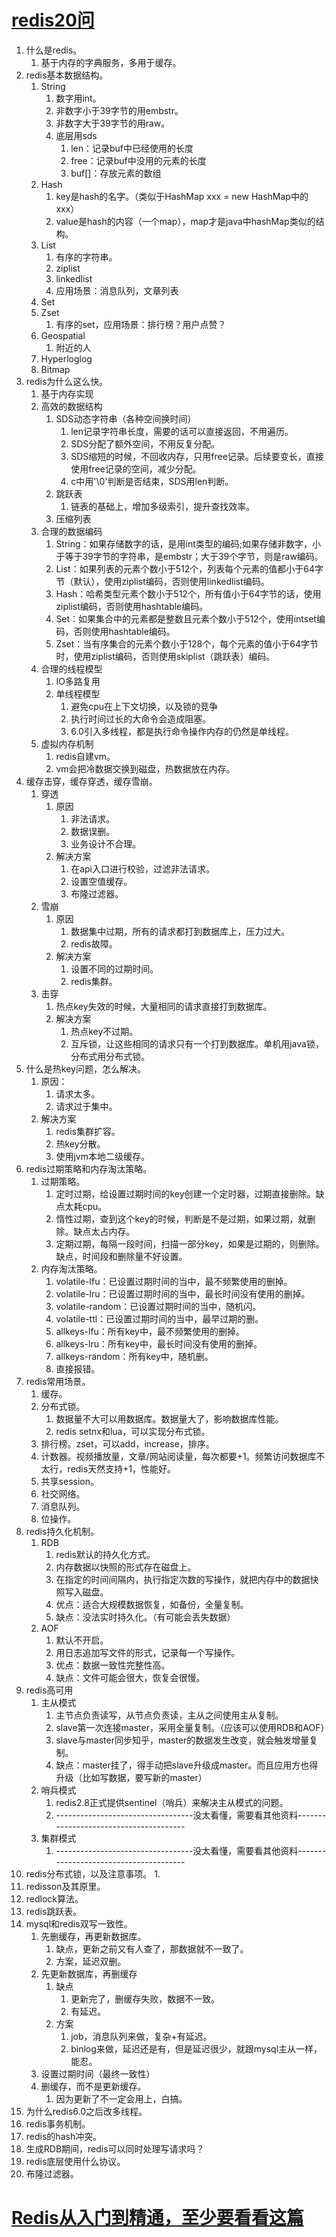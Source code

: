 # [redis20问](https://mp.weixin.qq.com/s/7eat4HplDfMetaJdjUr9zg)

1. 什么是redis。
   1. 基于内存的字典服务，多用于缓存。
2. redis基本数据结构。
   1. String
      1. 数字用int。
      2. 非数字小于39字节的用embstr。
      3. 非数字大于39字节的用raw。
      4. 底层用sds
         1. len：记录buf中已经使用的长度
         2. free：记录buf中没用的元素的长度
         3. buf[]：存放元素的数组
   2. Hash
      1. key是hash的名字。（类似于HashMap xxx = new HashMap中的xxx）
      2. value是hash的内容（一个map），map才是java中hashMap类似的结构。
   3. List
      1. 有序的字符串。
      2. ziplist
      3. linkedlist
      4. 应用场景：消息队列，文章列表
   4. Set
   5. Zset
      1. 有序的set，应用场景：排行榜？用户点赞？
   6. Geospatial
      1. 附近的人
   7. Hyperloglog
   8. Bitmap
3. redis为什么这么快。
   1. 基于内存实现
   2. 高效的数据结构
      1. SDS动态字符串（各种空间换时间）
         1. len记录字符串长度，需要的话可以直接返回，不用遍历。
         2. SDS分配了额外空间，不用反复分配。
         3. SDS缩短的时候，不回收内存，只用free记录。后续要变长，直接使用free记录的空间，减少分配。
         4. c中用'\0'判断是否结束，SDS用len判断。
      2. 跳跃表
         1. 链表的基础上，增加多级索引，提升查找效率。
      3. 压缩列表
   3. 合理的数据编码
      1. String：如果存储数字的话，是用int类型的编码;如果存储非数字，小于等于39字节的字符串，是embstr；大于39个字节，则是raw编码。
      2. List：如果列表的元素个数小于512个，列表每个元素的值都小于64字节（默认），使用ziplist编码，否则使用linkedlist编码。
      3. Hash：哈希类型元素个数小于512个，所有值小于64字节的话，使用ziplist编码，否则使用hashtable编码。
      4. Set：如果集合中的元素都是整数且元素个数小于512个，使用intset编码，否则使用hashtable编码。
      5. Zset：当有序集合的元素个数小于128个，每个元素的值小于64字节时，使用ziplist编码，否则使用skiplist（跳跃表）编码。
   4. 合理的线程模型
      1. IO多路复用
      2. 单线程模型
         1. 避免cpu在上下文切换，以及锁的竞争
         2. 执行时间过长的大命令会造成阻塞。
         3. 6.0引入多线程，都是执行命令操作内存的仍然是单线程。
   5. 虚拟内存机制
      1. redis自建vm。
      2. vm会把冷数据交换到磁盘，热数据放在内存。
4. 缓存击穿，缓存穿透，缓存雪崩。
   1. 穿透
      1. 原因
         1. 非法请求。
         2. 数据误删。
         3. 业务设计不合理。
      2. 解决方案
         1. 在api入口进行校验，过滤非法请求。
         2. 设置空值缓存。
         3. 布隆过滤器。
   2. 雪崩
      1. 原因
         1. 数据集中过期，所有的请求都打到数据库上，压力过大。
         2. redis故障。
      2. 解决方案
         1. 设置不同的过期时间。
         2. redis集群。
   3. 击穿
      1. 热点key失效的时候，大量相同的请求直接打到数据库。
      2. 解决方案
         1. 热点key不过期。
         2. 互斥锁，让这些相同的请求只有一个打到数据库。单机用java锁，分布式用分布式锁。
5. 什么是热key问题，怎么解决。
   1. 原因：
      1. 请求太多。
      2. 请求过于集中。
   2. 解决方案
      1. redis集群扩容。
      2. 热key分散。
      3. 使用jvm本地二级缓存。
6. redis过期策略和内存淘汰策略。
   1. 过期策略。
      1. 定时过期，给设置过期时间的key创建一个定时器，过期直接删除。缺点太耗cpu。
      2. 惰性过期，查到这个key的时候，判断是不是过期，如果过期，就删除。缺点太占内存。
      3. 定期过期，每隔一段时间，扫描一部分key，如果是过期的，则删除。缺点，时间段和删除量不好设置。
   2. 内存淘汰策略。
      1. volatile-lfu：已设置过期时间的当中，最不频繁使用的删掉。
      2. volatile-lru：已设置过期时间的当中，最长时间没有使用的删掉。
      3. volatile-random：已设置过期时间的当中，随机闪。
      4. volatile-ttl：已设置过期时间的当中，最早过期的删。
      5. allkeys-lfu：所有key中，最不频繁使用的删掉。
      6. allkeys-lru：所有key中，最长时间没有使用的删掉。
      7. allkeys-random：所有key中，随机删。
      8. 直接报错。
7. redis常用场景。
   1. 缓存。
   2. 分布式锁。
      1. 数据量不大可以用数据库。数据量大了，影响数据库性能。
      2. redis setnx和lua，可以实现分布式锁。
   3. 排行榜。zset，可以add，increase，排序。
   4. 计数器。视频播放量，文章/网站阅读量，每次都要+1。频繁访问数据库不太行，redis天然支持+1，性能好。
   5. 共享session。
   6. 社交网络。
   7. 消息队列。
   8. 位操作。
8. redis持久化机制。
   1. RDB
      1. redis默认的持久化方式。
      2. 内存数据以快照的形式存在磁盘上。
      3. 在指定的时间间隔内，执行指定次数的写操作，就把内存中的数据快照写入磁盘。
      4. 优点：适合大规模数据恢复，如备份，全量复制。
      5. 缺点：没法实时持久化。（有可能会丢失数据）
   2. AOF
      1. 默认不开启。
      2. 用日志追加写文件的形式，记录每一个写操作。
      3. 优点：数据一致性完整性高。
      4. 缺点：文件可能会很大，恢复会很慢。
9. redis高可用
   1. 主从模式
      1. 主节点负责读写，从节点负责读，主从之间使用主从复制。
      2. slave第一次连接master，采用全量复制。（应该可以使用RDB和AOF）
      3. slave与master同步知乎，master的数据发生改变，就会触发增量复制。
      4. 缺点：master挂了，得手动把slave升级成master。而且应用方也得升级（比如写数据，要写新的master）
   2. 哨兵模式
      1. redis2.8正式提供sentinel（哨兵）来解决主从模式的问题。
      2. ----------------------------------没太看懂，需要看其他资料---------------------------------------
   3. 集群模式
      1. ----------------------------------没太看懂，需要看其他资料---------------------------------------
10. redis分布式锁，以及注意事项。
    1. 
11. redisson及其原里。
12. redlock算法。
13. redis跳跃表。
14. mysql和redis双写一致性。
    1. 先删缓存，再更新数据库。
       1. 缺点，更新之前又有人查了，那数据就不一致了。
       2. 方案，延迟双删。
    2. 先更新数据库，再删缓存
       1. 缺点
          1. 更新完了，删缓存失败，数据不一致。
          2. 有延迟。
       2. 方案
          1. job，消息队列来做，复杂+有延迟。
          2. binlog来做，延迟还是有，但是延迟很少，就跟mysql主从一样，能忍。
    3. 设置过期时间（最终一致性）
    4. 删缓存，而不是更新缓存。
       1. 因为更新了不一定会用上，白搞。
15. 为什么redis6.0之后改多线程。
16. redis事务机制。
17. redis的hash冲突。
18. 生成RDB期间，redis可以同时处理写请求吗？
19. redis底层使用什么协议。
20. 布隆过滤器。


# [Redis从入门到精通，至少要看看这篇](https://mp.weixin.qq.com/s?__biz=MjM5ODI5Njc2MA==&mid=2655827270&idx=1&sn=38de87e1342c7d1fa16644c1b68a533c&chksm=bd74f8918a0371872c32a3bc463c151939324a4f0345ef05eea324d5ba4061e850aa2a1884eb&scene=21#wechat_redirect)

